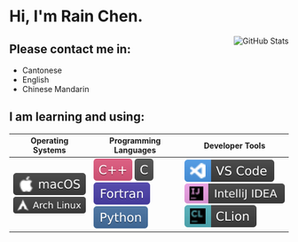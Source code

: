# Hi, I'm Rain Chen.

<img align="right" src="https://github-readme-stats.vercel.app/api?username=CongJyu&card_width=450&show_icons=true&hide_title=false&title_color=4f3a9d&icon_color=592b7a&text_color=8a53b0&hide_border=true&bg_color=25,e0eeff,c1ddff,e1e0ff,ffe4ff,f8ebff" alt="GitHub Stats">

## Please contact me in:

- Cantonese
- English
- Chinese Mandarin

## I am learning and using:

| Operating Systems | Programming Languages | Developer Tools |
| --- | --- | --- |
| ![macOS](./img/macOS-3E3E3E.svg) ![ArchLinux](./img/Arch_Linux-3E3E3E.svg) | ![C++](./img/C++-E1587E.svg) ![C](./img/C-4E4E4E.svg) ![Fortran](./img/Fortran-4C41AB.svg) ![Python](./img/Python-4571A1.svg) | ![VScode](./img/VS_Code-3E3E3E.svg) ![IntelliJ_IDEA](./img/IntelliJ_IDEA-3E3E3E.svg) ![CLion](./img/CLion-3E3E3E.svg) |
